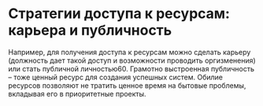 # Стратегии доступа к ресурсам: карьера и публичность

Например, для получения доступа к ресурсам можно сделать карьеру (должность дает такой доступ и возможности проводить оргизменения) или стать публичной личностью60. Грамотно выстроенная публичность – тоже ценный ресурс для создания успешных систем. Обилие ресурсов позволяют не тратить ценное время на бытовые проблемы, вкладывая его в приоритетные проекты.
